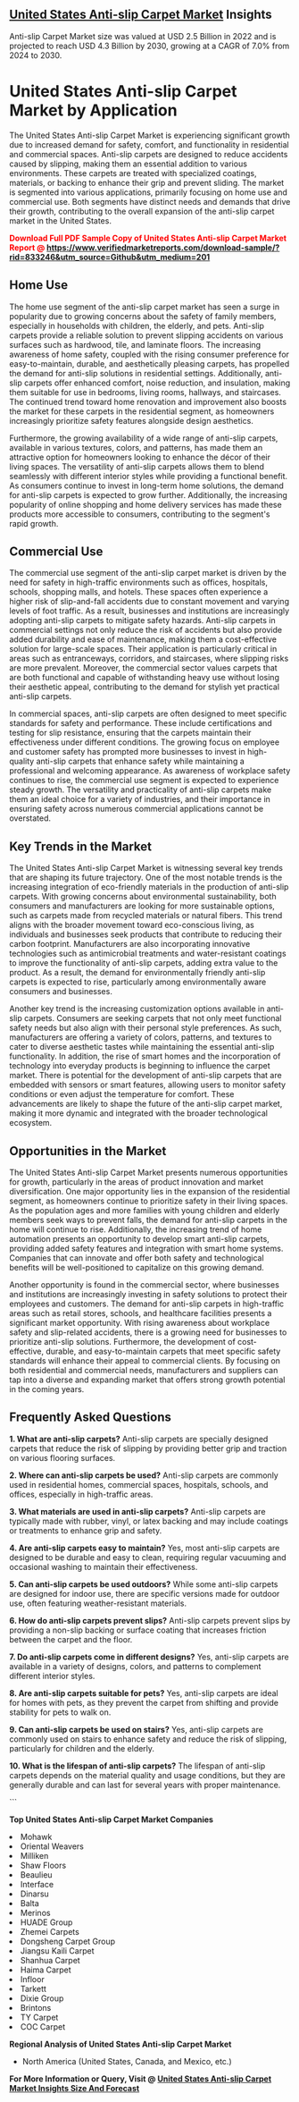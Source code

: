 <h2><a href="https://www.verifiedmarketreports.com/download-sample/?rid=833246&amp;utm_source=Github&amp;utm_medium=201" target="_blank">United States Anti-slip Carpet Market</a> Insights</h2><p>Anti-slip Carpet Market size was valued at USD 2.5 Billion in 2022 and is projected to reach USD 4.3 Billion by 2030, growing at a CAGR of 7.0% from 2024 to 2030.</p><p><h1>United States Anti-slip Carpet Market by Application</h1><p>The United States Anti-slip Carpet Market is experiencing significant growth due to increased demand for safety, comfort, and functionality in residential and commercial spaces. Anti-slip carpets are designed to reduce accidents caused by slipping, making them an essential addition to various environments. These carpets are treated with specialized coatings, materials, or backing to enhance their grip and prevent sliding. The market is segmented into various applications, primarily focusing on home use and commercial use. Both segments have distinct needs and demands that drive their growth, contributing to the overall expansion of the anti-slip carpet market in the United States. <strong><p><span class=""><span style="color: #ff0000;"><strong>Download Full PDF Sample Copy of United States Anti-slip Carpet Market Report</strong> @ </span><a href="https://www.verifiedmarketreports.com/download-sample/?rid=833246&amp;utm_source=Github&amp;utm_medium=201" target="_blank">https://www.verifiedmarketreports.com/download-sample/?rid=833246&amp;utm_source=Github&amp;utm_medium=201</a></span></p></strong></p><h2>Home Use</h2><p>The home use segment of the anti-slip carpet market has seen a surge in popularity due to growing concerns about the safety of family members, especially in households with children, the elderly, and pets. Anti-slip carpets provide a reliable solution to prevent slipping accidents on various surfaces such as hardwood, tile, and laminate floors. The increasing awareness of home safety, coupled with the rising consumer preference for easy-to-maintain, durable, and aesthetically pleasing carpets, has propelled the demand for anti-slip solutions in residential settings. Additionally, anti-slip carpets offer enhanced comfort, noise reduction, and insulation, making them suitable for use in bedrooms, living rooms, hallways, and staircases. The continued trend toward home renovation and improvement also boosts the market for these carpets in the residential segment, as homeowners increasingly prioritize safety features alongside design aesthetics.</p><p>Furthermore, the growing availability of a wide range of anti-slip carpets, available in various textures, colors, and patterns, has made them an attractive option for homeowners looking to enhance the décor of their living spaces. The versatility of anti-slip carpets allows them to blend seamlessly with different interior styles while providing a functional benefit. As consumers continue to invest in long-term home solutions, the demand for anti-slip carpets is expected to grow further. Additionally, the increasing popularity of online shopping and home delivery services has made these products more accessible to consumers, contributing to the segment's rapid growth.</p><h2>Commercial Use</h2><p>The commercial use segment of the anti-slip carpet market is driven by the need for safety in high-traffic environments such as offices, hospitals, schools, shopping malls, and hotels. These spaces often experience a higher risk of slip-and-fall accidents due to constant movement and varying levels of foot traffic. As a result, businesses and institutions are increasingly adopting anti-slip carpets to mitigate safety hazards. Anti-slip carpets in commercial settings not only reduce the risk of accidents but also provide added durability and ease of maintenance, making them a cost-effective solution for large-scale spaces. Their application is particularly critical in areas such as entranceways, corridors, and staircases, where slipping risks are more prevalent. Moreover, the commercial sector values carpets that are both functional and capable of withstanding heavy use without losing their aesthetic appeal, contributing to the demand for stylish yet practical anti-slip carpets.</p><p>In commercial spaces, anti-slip carpets are often designed to meet specific standards for safety and performance. These include certifications and testing for slip resistance, ensuring that the carpets maintain their effectiveness under different conditions. The growing focus on employee and customer safety has prompted more businesses to invest in high-quality anti-slip carpets that enhance safety while maintaining a professional and welcoming appearance. As awareness of workplace safety continues to rise, the commercial use segment is expected to experience steady growth. The versatility and practicality of anti-slip carpets make them an ideal choice for a variety of industries, and their importance in ensuring safety across numerous commercial applications cannot be overstated.</p><h2>Key Trends in the Market</h2><p>The United States Anti-slip Carpet Market is witnessing several key trends that are shaping its future trajectory. One of the most notable trends is the increasing integration of eco-friendly materials in the production of anti-slip carpets. With growing concerns about environmental sustainability, both consumers and manufacturers are looking for more sustainable options, such as carpets made from recycled materials or natural fibers. This trend aligns with the broader movement toward eco-conscious living, as individuals and businesses seek products that contribute to reducing their carbon footprint. Manufacturers are also incorporating innovative technologies such as antimicrobial treatments and water-resistant coatings to improve the functionality of anti-slip carpets, adding extra value to the product. As a result, the demand for environmentally friendly anti-slip carpets is expected to rise, particularly among environmentally aware consumers and businesses.</p><p>Another key trend is the increasing customization options available in anti-slip carpets. Consumers are seeking carpets that not only meet functional safety needs but also align with their personal style preferences. As such, manufacturers are offering a variety of colors, patterns, and textures to cater to diverse aesthetic tastes while maintaining the essential anti-slip functionality. In addition, the rise of smart homes and the incorporation of technology into everyday products is beginning to influence the carpet market. There is potential for the development of anti-slip carpets that are embedded with sensors or smart features, allowing users to monitor safety conditions or even adjust the temperature for comfort. These advancements are likely to shape the future of the anti-slip carpet market, making it more dynamic and integrated with the broader technological ecosystem.</p><h2>Opportunities in the Market</h2><p>The United States Anti-slip Carpet Market presents numerous opportunities for growth, particularly in the areas of product innovation and market diversification. One major opportunity lies in the expansion of the residential segment, as homeowners continue to prioritize safety in their living spaces. As the population ages and more families with young children and elderly members seek ways to prevent falls, the demand for anti-slip carpets in the home will continue to rise. Additionally, the increasing trend of home automation presents an opportunity to develop smart anti-slip carpets, providing added safety features and integration with smart home systems. Companies that can innovate and offer both safety and technological benefits will be well-positioned to capitalize on this growing demand.</p><p>Another opportunity is found in the commercial sector, where businesses and institutions are increasingly investing in safety solutions to protect their employees and customers. The demand for anti-slip carpets in high-traffic areas such as retail stores, schools, and healthcare facilities presents a significant market opportunity. With rising awareness about workplace safety and slip-related accidents, there is a growing need for businesses to prioritize anti-slip solutions. Furthermore, the development of cost-effective, durable, and easy-to-maintain carpets that meet specific safety standards will enhance their appeal to commercial clients. By focusing on both residential and commercial needs, manufacturers and suppliers can tap into a diverse and expanding market that offers strong growth potential in the coming years.</p><h2>Frequently Asked Questions</h2><p><strong>1. What are anti-slip carpets?</strong> Anti-slip carpets are specially designed carpets that reduce the risk of slipping by providing better grip and traction on various flooring surfaces.</p><p><strong>2. Where can anti-slip carpets be used?</strong> Anti-slip carpets are commonly used in residential homes, commercial spaces, hospitals, schools, and offices, especially in high-traffic areas.</p><p><strong>3. What materials are used in anti-slip carpets?</strong> Anti-slip carpets are typically made with rubber, vinyl, or latex backing and may include coatings or treatments to enhance grip and safety.</p><p><strong>4. Are anti-slip carpets easy to maintain?</strong> Yes, most anti-slip carpets are designed to be durable and easy to clean, requiring regular vacuuming and occasional washing to maintain their effectiveness.</p><p><strong>5. Can anti-slip carpets be used outdoors?</strong> While some anti-slip carpets are designed for indoor use, there are specific versions made for outdoor use, often featuring weather-resistant materials.</p><p><strong>6. How do anti-slip carpets prevent slips?</strong> Anti-slip carpets prevent slips by providing a non-slip backing or surface coating that increases friction between the carpet and the floor.</p><p><strong>7. Do anti-slip carpets come in different designs?</strong> Yes, anti-slip carpets are available in a variety of designs, colors, and patterns to complement different interior styles.</p><p><strong>8. Are anti-slip carpets suitable for pets?</strong> Yes, anti-slip carpets are ideal for homes with pets, as they prevent the carpet from shifting and provide stability for pets to walk on.</p><p><strong>9. Can anti-slip carpets be used on stairs?</strong> Yes, anti-slip carpets are commonly used on stairs to enhance safety and reduce the risk of slipping, particularly for children and the elderly.</p><p><strong>10. What is the lifespan of anti-slip carpets?</strong> The lifespan of anti-slip carpets depends on the material quality and usage conditions, but they are generally durable and can last for several years with proper maintenance.</p>```</p><p><strong>Top United States Anti-slip Carpet Market Companies</strong></p><div data-test-id=""><p><li>Mohawk</li><li> Oriental Weavers</li><li> Milliken</li><li> Shaw Floors</li><li> Beaulieu</li><li> Interface</li><li> Dinarsu</li><li> Balta</li><li> Merinos</li><li> HUADE Group</li><li> Zhemei Carpets</li><li> Dongsheng Carpet Group</li><li> Jiangsu Kaili Carpet</li><li> Shanhua Carpet</li><li> Haima Carpet</li><li> Infloor</li><li> Tarkett</li><li> Dixie Group</li><li> Brintons</li><li> TY Carpet</li><li> COC Carpet</li></p><div><strong>Regional Analysis of&nbsp;United States Anti-slip Carpet Market</strong></div><ul><li dir="ltr"><p dir="ltr">North America&nbsp;(United States, Canada, and Mexico, etc.)</p></li></ul><p><strong>For More Information or Query, Visit @&nbsp;</strong><strong><a href="https://www.verifiedmarketreports.com/product/anti-slip-carpet-market/?utm_source=Github&amp;utm_medium=201" target="_blank">United States Anti-slip Carpet Market Insights Size And Forecast</a></strong></p></div>

